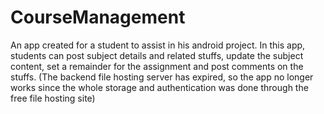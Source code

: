 # CourseManagement
An app created for a student to assist in his android project. In this app, students can post subject details and related stuffs,
update the subject content, set a remainder for the assignment and post comments on the stuffs.
(The backend file hosting server has expired, so the app no longer works since the whole storage and authentication was done through
the free file hosting site)
